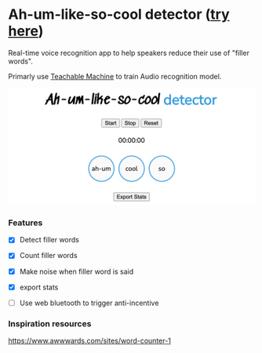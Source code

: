 # Ah-um-like-so-cool detector ([try here](https://zackakil.github.io/Ah-um-like-so-cool-detector/))
Real-time voice recognition app to help speakers reduce their use of "filler words".

Primarly use [Teachable Machine](https://teachablemachine.withgoogle.com/) to train Audio recognition model. 

![UI](screenshot.png)

### Features
- [x] Detect filler words
- [x] Count filler words
- [x] Make noise when filler word is said
- [x] export stats

- [ ] Use web bluetooth to trigger anti-incentive

### Inspiration resources
https://www.awwwards.com/sites/word-counter-1
